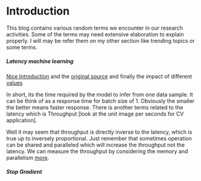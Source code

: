 # Introduction

This blog contains various random terms we encounter in our research activities. Some of the terms may need extensive elaboration to explain properly. I will may be refer them on my other section like trending topics or some terms.

##### Latency machine learning

[Nice Introduction](#https://iq.opengenus.org/latency-ml/#:~:text=Latency%20and%20throughput%20can%20be%20used%20interchangeably.&text=Latency%20is%20for%20batch%20size,and%20depends%20on%20the%20system) and the [original source](https://www.tiriasresearch.com/wp-content/uploads/2018/05/TIRIAS-Research-NVIDIA-PLASTER-Deep-Learning-Framework.pdf) and finally the impact of different [values](https://www.nngroup.com/articles/response-times-3-important-limits/)


In short, its the time required by the model to infer from one data sample. It can be think of as a response time for batch size of 1. Obviously the smaller the better means faster response. There is another terms related to the latency which is Throughput [look at the unit image per seconds for CV application].

Well it may seem that throughput is directly inverse to the latency, which is true up to inversely proportional. Just remember that sometimes operation can be shared and paralleled which will increase the throughput not the latency. We can measure the throughput by considering the memory and parallelism [more](https://towardsdatascience.com/the-correct-way-to-measure-inference-time-of-deep-neural-networks-304a54e5187f).


##### Stop Gradient
